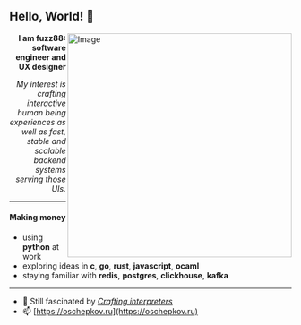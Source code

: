## Hello, World! 👋
<img src="https://raw.githubusercontent.com/MicaelliMedeiros/micaellimedeiros/master/image/computer-illustration.png" min-width="400px" max-width="400px" width="400px" align="right" alt="Image">

<p align="right"><b>I am fuzz88: software engineer and UX designer</b></p>

<p align="right"><i>My interest is crafting interactive human being experiences as well as fast, stable and scalable backend systems serving those UIs.</i></p>

---

<p align="left">

#### Making money
  
- using __python__ at work
- exploring ideas in __c__, __go__, __rust__, __javascript__, __ocaml__
- staying familiar with __redis__, __postgres__, __clickhouse__, __kafka__

</p>

---

- 🌱 Still fascinated by [*Crafting interpreters*](https://craftinginterpreters.com/a-bytecode-virtual-machine.html)
- 📫 [https://oschepkov.ru](https://oschepkov.ru)
